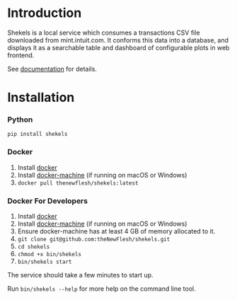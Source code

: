# Introduction
Shekels is a local service which consumes a transactions CSV file downloaded
from mint.intuit.com. It conforms this data into a database, and displays it as
a searchable table and dashboard of configurable plots in web frontend.

See [documentation](https://thenewflesh.github.io/shekels/) for details.

# Installation
### Python
`pip install shekels`

### Docker
1. Install
   [docker](https://docs.docker.com/v17.09/engine/installation)
2. Install
   [docker-machine](https://docs.docker.com/machine/install-machine)
   (if running on macOS or Windows)
3. `docker pull thenewflesh/shekels:latest`

### Docker For Developers
1. Install
   [docker](https://docs.docker.com/v17.09/engine/installation)
2. Install
   [docker-machine](https://docs.docker.com/machine/install-machine)
   (if running on macOS or Windows)
3. Ensure docker-machine has at least 4 GB of memory allocated to it.
4. `git clone git@github.com:theNewFlesh/shekels.git`
5. `cd shekels`
6. `chmod +x bin/shekels`
7. `bin/shekels start`

The service should take a few minutes to start up.

Run `bin/shekels --help` for more help on the command line tool.
